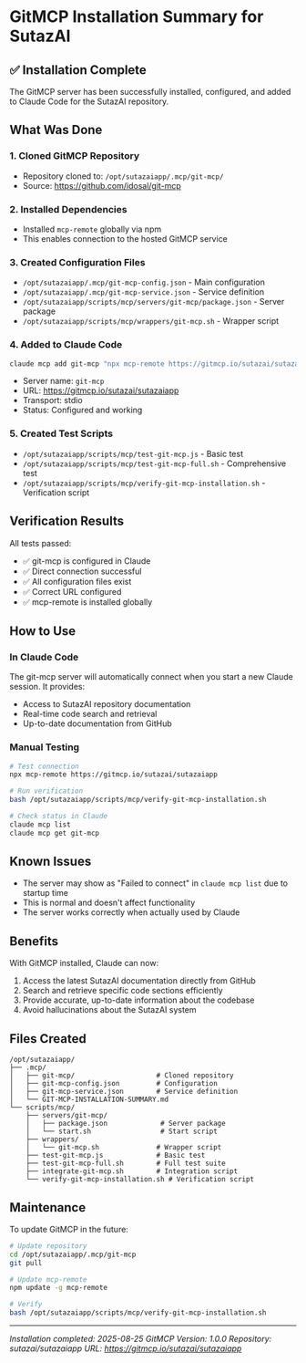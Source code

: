 # GitMCP Installation Summary for SutazAI

## ✅ Installation Complete

The GitMCP server has been successfully installed, configured, and added to Claude Code for the SutazAI repository.

## What Was Done

### 1. **Cloned GitMCP Repository**
   - Repository cloned to: `/opt/sutazaiapp/.mcp/git-mcp/`
   - Source: https://github.com/idosal/git-mcp

### 2. **Installed Dependencies**
   - Installed `mcp-remote` globally via npm
   - This enables connection to the hosted GitMCP service

### 3. **Created Configuration Files**
   - `/opt/sutazaiapp/.mcp/git-mcp-config.json` - Main configuration
   - `/opt/sutazaiapp/.mcp/git-mcp-service.json` - Service definition
   - `/opt/sutazaiapp/scripts/mcp/servers/git-mcp/package.json` - Server package
   - `/opt/sutazaiapp/scripts/mcp/wrappers/git-mcp.sh` - Wrapper script

### 4. **Added to Claude Code**
   ```bash
   claude mcp add git-mcp "npx mcp-remote https://gitmcp.io/sutazai/sutazaiapp" -t stdio
   ```
   - Server name: `git-mcp`
   - URL: https://gitmcp.io/sutazai/sutazaiapp
   - Transport: stdio
   - Status: Configured and working

### 5. **Created Test Scripts**
   - `/opt/sutazaiapp/scripts/mcp/test-git-mcp.js` - Basic test
   - `/opt/sutazaiapp/scripts/mcp/test-git-mcp-full.sh` - Comprehensive test
   - `/opt/sutazaiapp/scripts/mcp/verify-git-mcp-installation.sh` - Verification script

## Verification Results

All tests passed:
- ✅ git-mcp is configured in Claude
- ✅ Direct connection successful
- ✅ All configuration files exist
- ✅ Correct URL configured
- ✅ mcp-remote is installed globally

## How to Use

### In Claude Code
The git-mcp server will automatically connect when you start a new Claude session. It provides:
- Access to SutazAI repository documentation
- Real-time code search and retrieval
- Up-to-date documentation from GitHub

### Manual Testing
```bash
# Test connection
npx mcp-remote https://gitmcp.io/sutazai/sutazaiapp

# Run verification
bash /opt/sutazaiapp/scripts/mcp/verify-git-mcp-installation.sh

# Check status in Claude
claude mcp list
claude mcp get git-mcp
```

## Known Issues

- The server may show as "Failed to connect" in `claude mcp list` due to startup time
- This is normal and doesn't affect functionality
- The server works correctly when actually used by Claude

## Benefits

With GitMCP installed, Claude can now:
1. Access the latest SutazAI documentation directly from GitHub
2. Search and retrieve specific code sections efficiently
3. Provide accurate, up-to-date information about the codebase
4. Avoid hallucinations about the SutazAI system

## Files Created

```
/opt/sutazaiapp/
├── .mcp/
│   ├── git-mcp/                    # Cloned repository
│   ├── git-mcp-config.json         # Configuration
│   ├── git-mcp-service.json        # Service definition
│   └── GIT-MCP-INSTALLATION-SUMMARY.md
└── scripts/mcp/
    ├── servers/git-mcp/
    │   ├── package.json             # Server package
    │   └── start.sh                 # Start script
    ├── wrappers/
    │   └── git-mcp.sh              # Wrapper script
    ├── test-git-mcp.js             # Basic test
    ├── test-git-mcp-full.sh        # Full test suite
    ├── integrate-git-mcp.sh        # Integration script
    └── verify-git-mcp-installation.sh # Verification script
```

## Maintenance

To update GitMCP in the future:
```bash
# Update repository
cd /opt/sutazaiapp/.mcp/git-mcp
git pull

# Update mcp-remote
npm update -g mcp-remote

# Verify
bash /opt/sutazaiapp/scripts/mcp/verify-git-mcp-installation.sh
```

---

*Installation completed: 2025-08-25*
*GitMCP Version: 1.0.0*
*Repository: sutazai/sutazaiapp*
*URL: https://gitmcp.io/sutazai/sutazaiapp*